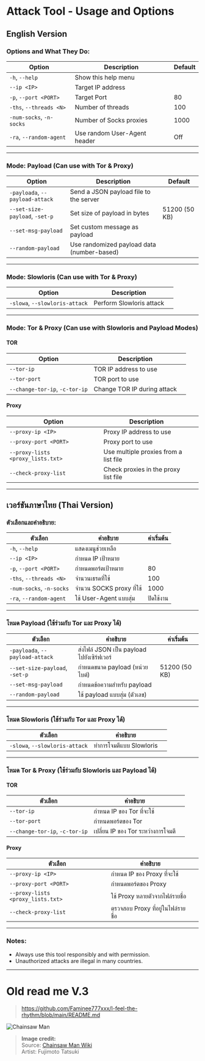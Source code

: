 # Attack Tool - Usage and Options

## English Version

### Options and What They Do:

| Option                         | Description                                   | Default        |
|--------------------------------|-----------------------------------------------|----------------|
| `-h`, `--help`                 | Show this help menu                           |                |
| `--ip <IP>`                   | Target IP address                            |                |
| `-p`, `--port <PORT>`          | Target Port                                  | 80             |
| `-ths`, `--threads <N>`        | Number of threads                            | 100            |
| `-num-socks`, `-n-socks`       | Number of Socks proxies                       | 1000           |
| `-ra`, `--random-agent`        | Use random User-Agent header                  | Off            |

---

### Mode: Payload (Can use with Tor & Proxy)

| Option                         | Description                                   | Default        |
|--------------------------------|-----------------------------------------------|----------------|
| `-payloada`, `--payload-attack` | Send a JSON payload file to the server       |                |
| `--set-size-payload`, `-set-p`  | Set size of payload in bytes                   | 51200 (50 KB)  |
| `--set-msg-payload`             | Set custom message as payload                  |                |
| `--random-payload`              | Use randomized payload data (number-based)    |                |

---

### Mode: Slowloris (Can use with Tor & Proxy)

| Option                         | Description                                   |                |
|--------------------------------|-----------------------------------------------|----------------|
| `-slowa`, `--slowloris-attack` | Perform Slowloris attack                       |                |

---

### Mode: Tor & Proxy (Can use with Slowloris and Payload Modes)

#### TOR

| Option                         | Description                                   |                |
|--------------------------------|-----------------------------------------------|----------------|
| `--tor-ip`                     | TOR IP address to use                         |                |
| `--tor-port`                   | TOR port to use                              |                |
| `--change-tor-ip`, `-c-tor-ip` | Change TOR IP during attack                    |                |

#### Proxy

| Option                         | Description                                   |                |
|--------------------------------|-----------------------------------------------|----------------|
| `--proxy-ip <IP>`              | Proxy IP address to use                       |                |
| `--proxy-port <PORT>`          | Proxy port to use                            |                |
| `--proxy-lists <proxy_lists.txt>` | Use multiple proxies from a list file       |                |
| `--check-proxy-list`           | Check proxies in the proxy list file          |                |

---

## เวอร์ชันภาษาไทย (Thai Version)

### ตัวเลือกและคำอธิบาย:

| ตัวเลือก                      | คำอธิบาย                                    | ค่าเริ่มต้น     |
|-------------------------------|---------------------------------------------|-----------------|
| `-h`, `--help`                | แสดงเมนูช่วยเหลือ                          |                 |
| `--ip <IP>`                  | กำหนด IP เป้าหมาย                          |                 |
| `-p`, `--port <PORT>`         | กำหนดพอร์ตเป้าหมาย                         | 80              |
| `-ths`, `--threads <N>`       | จำนวนเธรดที่ใช้                             | 100             |
| `-num-socks`, `-n-socks`      | จำนวน SOCKS proxy ที่ใช้                     | 1000            |
| `-ra`, `--random-agent`       | ใช้ User-Agent แบบสุ่ม                      | ปิดใช้งาน       |

---

### โหมด Payload (ใช้ร่วมกับ Tor และ Proxy ได้)

| ตัวเลือก                      | คำอธิบาย                                    | ค่าเริ่มต้น     |
|-------------------------------|---------------------------------------------|-----------------|
| `-payloada`, `--payload-attack` | ส่งไฟล์ JSON เป็น payload ไปยังเซิร์ฟเวอร์   |                 |
| `--set-size-payload`, `-set-p`  | กำหนดขนาด payload (หน่วยไบต์)               | 51200 (50 KB)   |
| `--set-msg-payload`            | กำหนดข้อความสำหรับ payload                   |                 |
| `--random-payload`             | ใช้ payload แบบสุ่ม (ตัวเลข)                 |                 |

---

### โหมด Slowloris (ใช้ร่วมกับ Tor และ Proxy ได้)

| ตัวเลือก                      | คำอธิบาย                                    |                 |
|-------------------------------|---------------------------------------------|-----------------|
| `-slowa`, `--slowloris-attack` | ทำการโจมตีแบบ Slowloris                     |                 |

---

### โหมด Tor & Proxy (ใช้ร่วมกับ Slowloris และ Payload ได้)

#### TOR

| ตัวเลือก                      | คำอธิบาย                                    |                 |
|-------------------------------|---------------------------------------------|-----------------|
| `--tor-ip`                    | กำหนด IP ของ Tor ที่จะใช้                    |                 |
| `--tor-port`                  | กำหนดพอร์ตของ Tor                            |                 |
| `--change-tor-ip`, `-c-tor-ip` | เปลี่ยน IP ของ Tor ระหว่างการโจมตี            |                 |

#### Proxy

| ตัวเลือก                      | คำอธิบาย                                    |                 |
|-------------------------------|---------------------------------------------|-----------------|
| `--proxy-ip <IP>`             | กำหนด IP ของ Proxy ที่จะใช้                   |                 |
| `--proxy-port <PORT>`         | กำหนดพอร์ตของ Proxy                          |                 |
| `--proxy-lists <proxy_lists.txt>` | ใช้ Proxy หลายตัวจากไฟล์รายชื่อ                |                 |
| `--check-proxy-list`          | ตรวจสอบ Proxy ที่อยู่ในไฟล์รายชื่อ              |                 |

---

### Notes:

- Always use this tool responsibly and with permission.  
- Unauthorized attacks are illegal in many countries.

---
# Old read me V.3
> https://github.com/Faminee777xxx/I-feel-the-rhythm/blob/main/README.md


![Chainsaw Man](https://static.wikia.nocookie.net/chainsaw-man/images/e/e4/Volume_14_%28Textless%29.png/revision/latest/scale-to-width-down/1000?cb=20250505195335)

> **Image credit:**  
> Source: [Chainsaw Man Wiki](https://chainsawman.fandom.com)  
> Artist: Fujimoto Tatsuki

